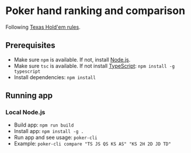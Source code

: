 # Poker hand ranking and comparison

Following [Texas Hold'em rules](https://en.wikipedia.org/wiki/Texas_hold_%27em#Hand_values).

## Prerequisites

- Make sure `npm` is available. If not, install [Node.js](https://nodejs.org/).
- Make sure `tsc` is available. If not install [TypeScript](https://www.typescriptlang.org/): `npm install -g typescript`
- Install dependencies: `npm install`

## Running app

### Local Node.js

- Build app: `npm run build`
- Install app: `npm install -g .`
- Run app and see usage: `poker-cli`
- Example: `poker-cli compare "TS JS QS KS AS" "KS 2H 2D JD TD"`
